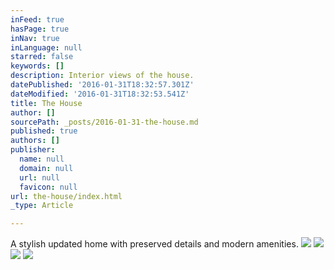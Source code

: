 ```yaml
---
inFeed: true
hasPage: true
inNav: true
inLanguage: null
starred: false
keywords: []
description: Interior views of the house.
datePublished: '2016-01-31T18:32:57.301Z'
dateModified: '2016-01-31T18:32:53.541Z'
title: The House
author: []
sourcePath: _posts/2016-01-31-the-house.md
published: true
authors: []
publisher:
  name: null
  domain: null
  url: null
  favicon: null
url: the-house/index.html
_type: Article

---
```

A stylish updated home with preserved details and modern amenities.
![](https://the-grid-user-content.s3-us-west-2.amazonaws.com/8f7220f3-c1aa-47eb-9d4d-7a9e65c2dd30.jpg)
![](https://the-grid-user-content.s3-us-west-2.amazonaws.com/c57ecd8b-c9e5-4955-837e-6c2b9b2899e7.jpg)
![](https://the-grid-user-content.s3-us-west-2.amazonaws.com/19fcda34-b4e7-441d-8e13-a44fefd82eb5.jpg)
![](https://the-grid-user-content.s3-us-west-2.amazonaws.com/3f0ed7e1-24bb-4a45-956c-37c33d3a3231.jpg)